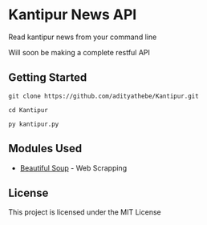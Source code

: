 # Kantipur News API

Read kantipur news from your command line

Will soon be making a complete restful API

## Getting Started

```
git clone https://github.com/adityathebe/Kantipur.git
```
```
cd Kantipur
```
```
py kantipur.py
```

## Modules Used

* [Beautiful Soup](https://www.crummy.com/software/BeautifulSoup/) - Web Scrapping

## License

This project is licensed under the MIT License